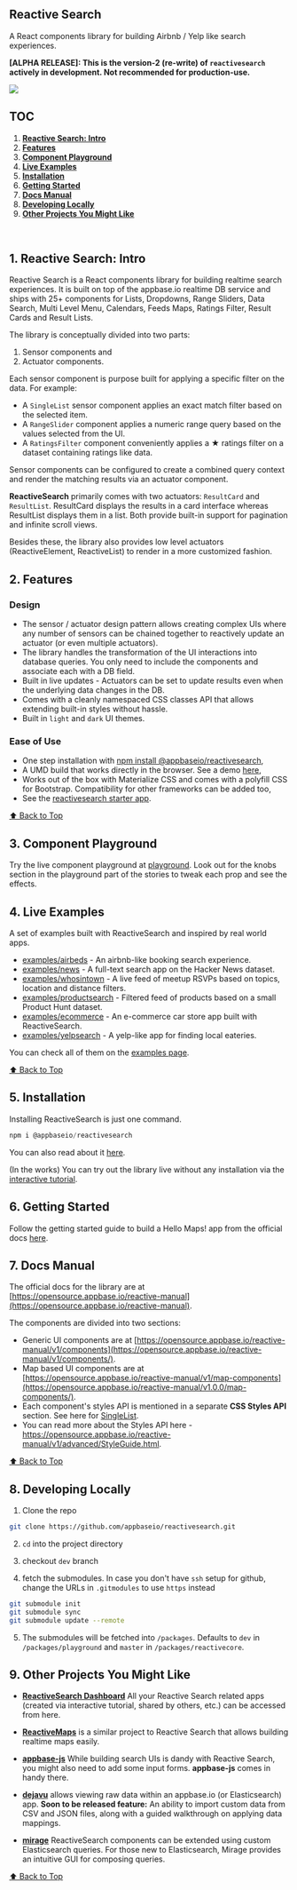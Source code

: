 ## Reactive Search

A React components library for building Airbnb / Yelp like search experiences.

**[ALPHA RELEASE]: This is the version-2 (re-write) of `reactivesearch` actively in development. Not recommended for production-use.**

![](https://i.imgur.com/dIix6Jl.png)

## TOC

1. **[Reactive Search: Intro](#1-reactive-search-intro)**
2. **[Features](#2-features)**
3. **[Component Playground](#3-component-playground)**
4. **[Live Examples](#4-live-examples)**
5. **[Installation](#5-installation)**
6. **[Getting Started](#6-getting-started)**
7. **[Docs Manual](#7-docs-manual)**
8. **[Developing Locally](#8-developing-locally)**
9. **[Other Projects You Might Like](#9-other-projects-you-might-like)**

<br>

## 1. Reactive Search: Intro

Reactive Search is a React components library for building realtime search experiences. It is built on top of the appbase.io realtime DB service and ships with 25+ components for Lists, Dropdowns, Range Sliders, Data Search, Multi Level Menu, Calendars, Feeds Maps, Ratings Filter, Result Cards and Result Lists.

The library is conceptually divided into two parts:  

1. Sensor components and
2. Actuator components.

Each sensor component is purpose built for applying a specific filter on the data. For example:

* A `SingleList` sensor component applies an exact match filter based on the selected item.
* A `RangeSlider` component applies a numeric range query based on the values selected from the UI.
* A `RatingsFilter` component conveniently applies a ★ ratings filter on a dataset containing ratings like data.

Sensor components can be configured to create a combined query context and render the matching results via an actuator component.

**ReactiveSearch** primarily comes with two actuators: `ResultCard` and `ResultList`. ResultCard displays the results in a card interface whereas ResultList displays them in a list. Both provide built-in support for pagination and infinite scroll views.

Besides these, the library also provides low level actuators (ReactiveElement, ReactiveList) to render in a more customized fashion.

## 2. Features

### Design

* The sensor / actuator design pattern allows creating complex UIs where any number of sensors can be chained together to reactively update an actuator (or even multiple actuators).
* The library handles the transformation of the UI interactions into database queries. You only need to include the components and associate each with a DB field.
* Built in live updates - Actuators can be set to update results even when the underlying data changes in the DB.
* Comes with a cleanly namespaced CSS classes API that allows extending built-in styles without hassle.
* Built in `light` and `dark` UI themes.


### Ease of Use

* One step installation with [npm install @appbaseio/reactivesearch](https://opensource.appbase.io/reactive-manual/v1/getting-started/RSInstallation.html),
* A UMD build that works directly in the browser. See a demo [here](https://github.com/appbaseio-apps/reactivesearch-starter-app#try-in-browser-without-npm),
* Works out of the box with Materialize CSS and comes with a polyfill CSS for Bootstrap. Compatibility for other frameworks can be added too,
* See the [reactivesearch starter app](https://github.com/appbaseio-apps/reactivesearch-starter-app).

[⬆ Back to Top](#reactive-search)

## 3. Component Playground

Try the live component playground at [playground](https://opensource.appbase.io/playground/?filterBy=ReactiveSearch&selectedKind=s%2FRatingsFilter&selectedStory=Basic&full=0&down=1&left=1&panelRight=0&downPanel=kadirahq%2Fstorybook-addon-knobs). Look out for the knobs section in the playground part of the stories to tweak each prop and see the effects.


## 4. Live Examples

A set of examples built with ReactiveSearch and inspired by real world apps.

- [examples/airbeds](https://opensource.appbase.io/reactivesearch/examples/airbeds/) - An airbnb-like booking search experience.
- [examples/news](https://opensource.appbase.io/reactivesearch/examples/news) - A full-text search app on the Hacker News dataset.
- [examples/whosintown](https://opensource.appbase.io/reactivesearch/examples/whosintown/) - A live feed of meetup RSVPs based on topics, location and distance filters.
- [examples/productsearch](https://opensource.appbase.io/reactivesearch/examples/productsearch/) - Filtered feed of products based on a small Product Hunt dataset.
- [examples/ecommerce](https://opensource.appbase.io/reactivesearch/examples/ecommerce/) - An e-commerce car store app built with ReactiveSearch.
- [examples/yelpsearch](https://opensource.appbase.io/reactivesearch/examples/yelpsearch/) - A yelp-like app for finding local eateries.


You can check all of them on the [examples page](https://opensource.appbase.io/reactivesearch/examples/).

[⬆ Back to Top](#reactive-search)

## 5. Installation

Installing ReactiveSearch is just one command.

```javascript
npm i @appbaseio/reactivesearch
```

You can also read about it [here](https://opensource.appbase.io/reactive-manual/v1.0.0/getting-started/RSInstallation.html).

(In the works) You can try out the library live without any installation via the [interactive tutorial](https://opensource.appbase.io/reactivesearch/dashboard/tutorial/).

## 6. Getting Started

Follow the getting started guide to build a Hello Maps! app from the official docs [here](https://opensource.appbase.io/reactive-manual/v1.0.0/getting-started/RSStart.html).

## 7. Docs Manual

The official docs for the library are at [https://opensource.appbase.io/reactive-manual](https://opensource.appbase.io/reactive-manual).

The components are divided into two sections:
* Generic UI components are at [https://opensource.appbase.io/reactive-manual/v1/components](https://opensource.appbase.io/reactive-manual/v1/components/).
* Map based UI components are at [https://opensource.appbase.io/reactive-manual/v1/map-components](https://opensource.appbase.io/reactive-manual/v1.0.0/map-components/).
* Each component's styles API is mentioned in a separate **CSS Styles API** section. See here for [SingleList](https://opensource.appbase.io/reactive-manual/v1/components/SingleList.html#-singlelist-css-styles-api).
* You can read more about the Styles API here - https://opensource.appbase.io/reactive-manual/v1/advanced/StyleGuide.html.

[⬆ Back to Top](#reactive-search)

## 8. Developing Locally


1. Clone the repo
```bash
git clone https://github.com/appbaseio/reactivesearch.git
```

2. `cd` into the project directory

3. checkout `dev` branch

4. fetch the submodules. In case you don't have `ssh` setup for github, change the URLs in `.gitmodules` to use `https` instead

```bash
git submodule init
git submodule sync
git submodule update --remote
```

5. The submodules will be fetched into `/packages`. Defaults to `dev` in `/packages/playground` and `master` in `/packages/reactivecore`.

## 9. Other Projects You Might Like

- [**ReactiveSearch Dashboard**](https://dashboard.appbase.io/reactivesearch/) All your Reactive Search related apps (created via interactive tutorial, shared by others, etc.) can be accessed from here.
- [**ReactiveMaps**](https://github.com/appbaseio/reactivemaps) is a similar project to Reactive Search that allows building realtime maps easily.

- [**appbase-js**](https://github.com/appbaseio/appbase-js) While building search UIs is dandy with Reactive Search, you might also need to add some input forms. **appbase-js** comes in handy there.

- [**dejavu**](https://github.com/appbaseio/dejavu) allows viewing raw data within an appbase.io (or Elasticsearch) app. **Soon to be released feature:** An ability to import custom data from CSV and JSON files, along with a guided walkthrough on applying data mappings.

- [**mirage**](https://github.com/appbaseio/mirage) ReactiveSearch components can be extended using custom Elasticsearch queries. For those new to Elasticsearch, Mirage provides an intuitive GUI for composing queries.

[⬆ Back to Top](#reactive-search)

